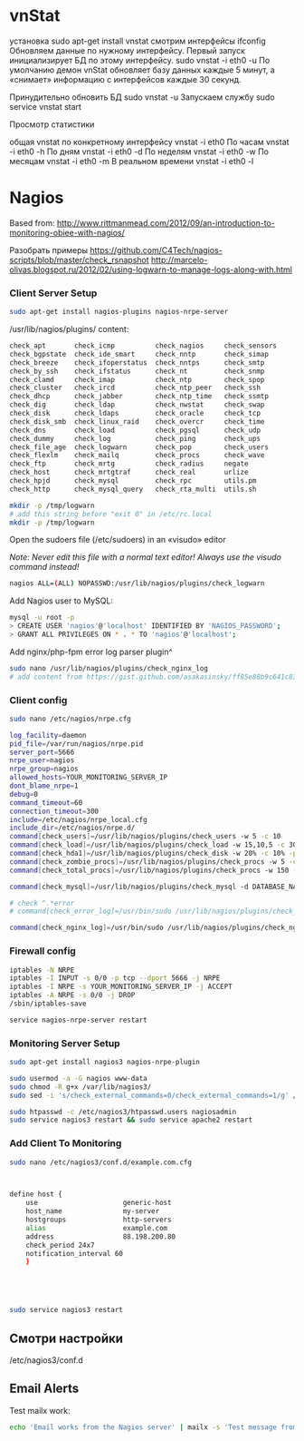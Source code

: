 # vnStat
установка
sudo apt-get install vnstat
смотрим интерфейсы
ifconfig
Обновляем данные по нужному интерфейсу. Первый запуск инициализирует БД по этому интерфейсу. 
sudo vnstat -i eth0 -u
По умолчанию демон vnStat обновляет базу данных каждые 5 минут, а «снимает» информацию с интерфейсов каждые 30 секунд.

Принудительно обновить БД
sudo vnstat -u
Запускаем службу
sudo service vnstat start

Просмотр статистики

общая
vnstat
по конкретному интерфейсу
vnstat -i eth0
По часам
vnstat -i eth0 -h
По дням 
vnstat -i eth0 -d
По неделям
vnstat -i eth0 -w
По месяцам
vnstat -i eth0 -m
В реальном времени
vnstat -i eth0 -l

# Nagios

Based from:
http://www.rittmanmead.com/2012/09/an-introduction-to-monitoring-obiee-with-nagios/

Разобрать примеры
https://github.com/C4Tech/nagios-scripts/blob/master/check_rsnapshot
http://marcelo-olivas.blogspot.ru/2012/02/using-logwarn-to-manage-logs-along-with.html


### Client Server Setup

```bash
sudo apt-get install nagios-plugins nagios-nrpe-server
```


/usr/lib/nagios/plugins/ content:
```bash
check_apt       check_icmp          check_nagios     check_sensors        
check_bgpstate  check_ide_smart     check_nntp       check_simap           
check_breeze    check_ifoperstatus  check_nntps      check_smtp               
check_by_ssh    check_ifstatus      check_nt         check_snmp        
check_clamd     check_imap          check_ntp        check_spop     
check_cluster   check_ircd          check_ntp_peer   check_ssh          
check_dhcp      check_jabber        check_ntp_time   check_ssmtp            
check_dig       check_ldap          check_nwstat     check_swap        
check_disk      check_ldaps         check_oracle     check_tcp       
check_disk_smb  check_linux_raid    check_overcr     check_time            
check_dns       check_load          check_pgsql      check_udp     
check_dummy     check_log           check_ping       check_ups   
check_file_age  check_logwarn       check_pop        check_users      
check_flexlm    check_mailq         check_procs      check_wave      
check_ftp       check_mrtg          check_radius     negate      
check_host      check_mrtgtraf      check_real       urlize        
check_hpjd      check_mysql         check_rpc        utils.pm          
check_http      check_mysql_query   check_rta_multi  utils.sh 
```


```bash
mkdir -p /tmp/logwarn
# add this string before "exit 0" in /etc/rc.local
mkdir -p /tmp/logwarn
```

Open the sudoers file (/etc/sudoers) in an «visudo» editor

_Note: Never edit this file with a normal text editor! Always use the visudo command instead!_

```bash
nagios ALL=(ALL) NOPASSWD:/usr/lib/nagios/plugins/check_logwarn
```

Add Nagios user to MySQL:
```bash
mysql -u root -p
> CREATE USER 'nagios'@'localhost' IDENTIFIED BY 'NAGIOS_PASSWORD';
> GRANT ALL PRIVILEGES ON * . * TO 'nagios'@'localhost';
```

Add nginx/php-fpm error log parser plugin^
```bash
sudo nano /usr/lib/nagios/plugins/check_nginx_log
# add content from https://gist.github.com/asakasinsky/ff85e88b9c641c83217c
```

### Client config
```bash
sudo nano /etc/nagios/nrpe.cfg

log_facility=daemon
pid_file=/var/run/nagios/nrpe.pid
server_port=5666
nrpe_user=nagios
nrpe_group=nagios
allowed_hosts=YOUR_MONITORING_SERVER_IP
dont_blame_nrpe=1
debug=0
command_timeout=60
connection_timeout=300
include=/etc/nagios/nrpe_local.cfg
include_dir=/etc/nagios/nrpe.d/
command[check_users]=/usr/lib/nagios/plugins/check_users -w 5 -c 10
command[check_load]=/usr/lib/nagios/plugins/check_load -w 15,10,5 -c 30,25,20
command[check_hda1]=/usr/lib/nagios/plugins/check_disk -w 20% -c 10% -p /dev/xvda2
command[check_zombie_procs]=/usr/lib/nagios/plugins/check_procs -w 5 -c 10 -s Z
command[check_total_procs]=/usr/lib/nagios/plugins/check_procs -w 150 -c 200    

command[check_mysql]=/usr/lib/nagios/plugins/check_mysql -d DATABASE_NAME -H 127.0.0.1 -u nagios -p NAGIOS_PASSWORD

# check ^.*error
# command[check_error_log]=/usr/bin/sudo /usr/lib/nagios/plugins/check_logwarn -d /tmp/logwarn -p /home/<username>/workspace/logs/error.log ^.*error

command[check_nginx_log]=/usr/bin/sudo /usr/lib/nagios/plugins/check_nginx_log /home/<username>/workspace/logs/error.log

```



### Firewall config
```bash
iptables -N NRPE
iptables -I INPUT -s 0/0 -p tcp --dport 5666 -j NRPE
iptables -I NRPE -s YOUR_MONITORING_SERVER_IP -j ACCEPT
iptables -A NRPE -s 0/0 -j DROP
/sbin/iptables-save

service nagios-nrpe-server restart
```



### Monitoring Server Setup
```bash
sudo apt-get install nagios3 nagios-nrpe-plugin 

sudo usermod -a -G nagios www-data
sudo chmod -R g+x /var/lib/nagios3/
sudo sed -i 's/check_external_commands=0/check_external_commands=1/g' /etc/nagios3/nagios.cfg

sudo htpasswd -c /etc/nagios3/htpasswd.users nagiosadmin
sudo service nagios3 restart && sudo service apache2 restart
```



### Add Client To Monitoring
```bash
sudo nano /etc/nagios3/conf.d/example.com.cfg



define host {
    use                     generic-host
    host_name               my-server
    hostgroups              http-servers
    alias                   example.com
    address                 88.198.200.80
    check_period 24x7
    notification_interval 60
    }





sudo service nagios3 restart
```


## Смотри настройки 
/etc/nagios3/conf.d


## Email Alerts

Test mailx work:
```bash
echo 'Email works from the Nagios server' | mailx -s 'Test message from Nagios' asakasinsky@gmail.com
```


